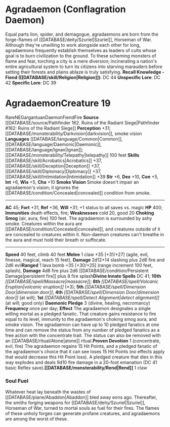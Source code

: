 ﻿---
ac: '45'
alignment: NE
charisma: '+10'
climb_speed: '40'
constitution: '+5'
creature_ability:
- Choking Smog
- Daemonic Pledge
- Proven Devotion
- Rend
- Smoke Vision
creature_family: '[[DATABASE/monsterfamily/Daemon|Daemon]]'
dexterity: '+10'
element: Fire
fortitude: '+31'
hp: '400'
id: '1018'
immunity:
- '[[DATABASE/trait/Death|death]] effects'
- '[[DATABASE/trait/Fire|fire]]'
intelligence: '+6'
land_speed: '40'
language:
- '[[DATABASE/language/Common|Common]]'
- '[[DATABASE/language/Daemonic|Daemonic]]'
- '[[DATABASE/language/Ignan|Ignan]] ; [[DATABASE/monsterability/Telepathy|telepathy]]
  100 feet'
level: '19'
max_speed: '40'
name: Agradaemon
perception: '+31'
rarity: Rare
reflex: '+36'
sense:
- '[[DATABASE/monsterability/Darkvision|darkvision]]'
- smoke vision
size: Gargantuan
skill:
- '[[DATABASE/skill/Acrobatics|Acrobatics]] +37'
- '[[DATABASE/skill/Deception|Deception]] +37'
- '[[DATABASE/skill/Diplomacy|Diplomacy]] +37'
- '[[DATABASE/skill/Intimidation|Intimidation]] +39'
source: '[[DATABASE/source/Pathfinder 162. Ruins of the Radiant Siege|Pathfinder #162:
  Ruins of the Radiant Siege]]'
speed:
- 40 feet
- climb 40 feet
spell:
- '[[DATABASE/spell/Detect Alignment|Detect Alignment]]'
- '[[DATABASE/spell/Dimension Door|Dimension Door]]'
- '[[DATABASE/spell/Massacre|Massacre]]'
- '[[DATABASE/spell/Volcanic Eruption|Volcanic Eruption]]'
strength: '+6'
strength_req: '6'
strongest_save:
- Reflex
trait:
- '[[DATABASE/trait/Daemon|Daemon]]'
- '[[DATABASE/trait/Fiend|Fiend]]'
- '[[DATABASE/trait/Fire|Fire]]'
- '[[DATABASE/trait/Rare|Rare]]'
type: Creature
vision: Darkvision
weakest_save:
- Fortitude
- Will
weakness:
- cold 20
- good 20
will: '+31'
wisdom: '+5'

---
# Agradaemon (Conflagration Daemon)

Equal parts lion, spider, and demagogue, agradaemons are born from the forge-flames of [[DATABASE/deity/Szuriel|Szuriel]], Horseman of War. Although they're unwilling to work alongside each other for long, agradaemons frequently establish themselves as leaders of cults whose goal is to burn civilization to the ground. To these scheming monsters of flame and fear, torching a city is a mere diversion; incinerating a nation's entire agricultural system to turn its citizens into starving marauders before setting their forests and plains ablaze is truly satisfying.
**Recall Knowledge - Fiend ([[DATABASE/skill/Religion|Religion]])**: DC 44
**Unspecific Lore**: DC 42
**Specific Lore**: DC 39

# Agradaemon<span class="item-type">Creature 19</span>

<span class="trait-rare item-trait">Rare</span><span class="trait-alignment item-trait">NE</span><span class="trait-size item-trait">Gargantuan</span><span class="item-trait">Daemon</span><span class="item-trait">Fiend</span><span class="item-trait">Fire</span>
**Source** [[DATABASE/source/Pathfinder 162. Ruins of the Radiant Siege|Pathfinder #162: Ruins of the Radiant Siege]]
**Perception** +31; [[DATABASE/monsterability/Darkvision|darkvision]], smoke vision
**Languages** [[DATABASE/language/Common|Common]], [[DATABASE/language/Daemonic|Daemonic]], [[DATABASE/language/Ignan|Ignan]]; [[DATABASE/monsterability/Telepathy|telepathy]] 100 feet
**Skills** [[DATABASE/skill/Acrobatics|Acrobatics]] +37, [[DATABASE/skill/Deception|Deception]] +37, [[DATABASE/skill/Diplomacy|Diplomacy]] +37, [[DATABASE/skill/Intimidation|Intimidation]] +39
**Str** +6, **Dex** +10, **Con** +5, **Int** +6, **Wis** +5, **Cha** +10
**Smoke Vision** Smoke doesn't impair an agradaemon's vision; it ignores the [[DATABASE/condition/Concealed|concealed]] condition from smoke.

---
**AC** 45; **Fort** +31, **Ref** +36, **Will** +31; +1 status to all saves vs. magic
**HP** 400; **Immunities** death effects, fire; **Weaknesses** cold 20, good 20
<span class="in-box-ability">**Choking Smog** (air, aura, fire) 100 feet. The agradaemon is surrounded by ashy smoke. Creatures within the aura are [[DATABASE/condition/Concealed|concealed]], and creatures outside of it are concealed to creatures within it. Non-daemon creatures can't breathe in the aura and must hold their breath or suffocate.</span>

---
**Speed** 40 feet, climb 40 feet
<span class="in-box-ability">**Melee** <span class="action-icon">1</span> claw +35 [+31/+27] (agile, evil, finesse, magical, reach 15 feet), **Damage** 2d12+14 slashing plus 2d6 fire and 2d6 evil</span><span class="in-box-ability">**Ranged** <span class="action-icon">1</span> lava bomb +35 [+30/+25] (range increment 100 feet, splash), **Damage** 4d8 fire plus 2d6 [[DATABASE/condition/Persistent Damage|persistent fire]] plus 8 fire splash</span>**Divine Innate Spells** DC 41; **10th** _[[DATABASE/spell/Massacre|massacre]]_; **8th** _[[DATABASE/spell/Volcanic Eruption|volcanic eruption]]_ (×3); **5th** _[[DATABASE/spell/Dimension Door|dimension door]]_; **4th** _[[DATABASE/spell/Dimension Door|dimension door]]_ (at will); **1st** _[[DATABASE/spell/Detect Alignment|detect alignment]]_ (at will; good only)
<span class="in-box-ability">**Daemonic Pledge** <span class="action-icon">3</span> (divine, healing, necromancy) **Frequency** once per day; **Effect** The agradaemon designates a single willing mortal as a pledged fanatic. That creature gains resistance to fire equal to its level, immunity to the agradaemon's choking smog aura, and smoke vision. The agradaemon can have up to 10 pledged fanatics at one time and can remove the status from any number of pledged fanatics as a free action with the concentrate trait. The status can also be removed with an [[DATABASE/ritual/Atone|atone]] ritual.</span><span class="in-box-ability">**Proven Devotion** <span class="action-icon">1</span> (concentrate, evil, fire) The agradaemon regains 15 Hit Points, and a pledged fanatic of the agradaemon's choice that it can see loses 15 Hit Points (no effects apply that would decrease this Hit Point loss). A pledged creature that dies in this way explodes and deals 9d10 fire damage in a 20-foot emanation (DC 41 basic Reflex save).</span><span class="in-box-ability">**[[DATABASE/monsterability/Rend|Rend]]** <span class="action-icon">1</span> claw</span>

###  Soul Fuel

Whatever heat lay beneath the wastes of [[DATABASE/plane/Abaddon|Abaddon]] bled away eons ago. Thereafter, the smiths forging weapons for [[DATABASE/deity/Szuriel|Szuriel]], Horseman of War, turned to mortal souls as fuel for their fires. The flames of these unholy forges can generate profane creatures, and agradaemons are among the worst of these.
